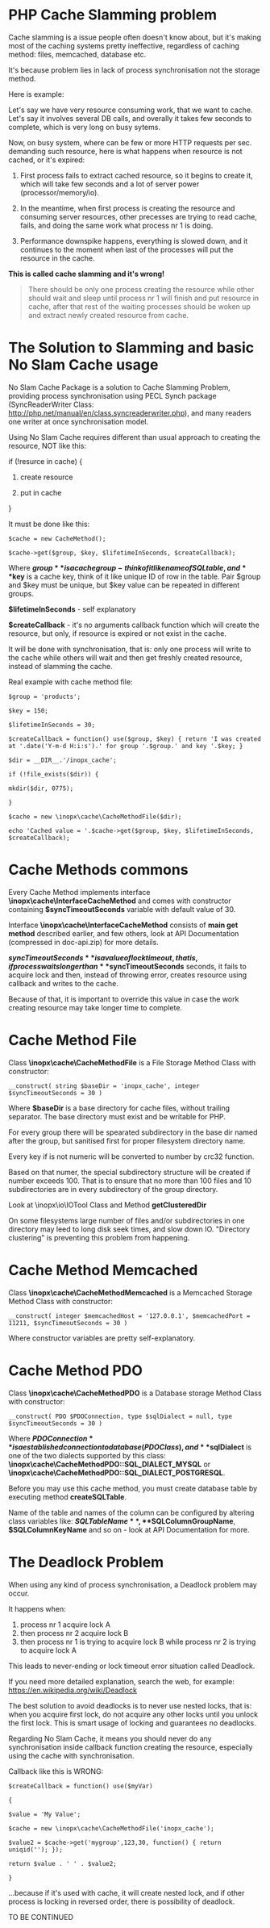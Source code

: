 # PHP Cache Slamming problem
Cache slamming is a issue people often doesn't know about, but it's making most of the caching systems pretty ineffective, regardless of caching method: files, memcached, database etc.

It's because problem lies in lack of process synchronisation not the storage method.

Here is example:

Let's say we have very resource consuming work, that we want to cache. Let's say it involves several DB calls, and overally it takes few seconds to complete, which is very long on busy sytems.

Now, on busy system, where can be few or more HTTP requests per sec. demanding such resource, here is what happens when resource is not cached, or it's expired:

1. First process fails to extract cached resource, so it begins to create it, which will take few seconds and a lot of server power (processor/memory/io).

1. In the meantime, when first process is creating the resource and consuming server resources, other precesses are trying to read cache, fails, and doing the same work what process nr 1 is doing.

1. Performance downspike happens, everything is slowed down, and it continues to the moment when last of the processes will put the resource in the cache.

**This is called cache slamming and it's wrong!**

> There should be only one process creating the resource while other should wait and sleep until process nr 1 will finish and put resource in cache, after that rest of the waiting processes should be woken up and extract newly created resource from cache.

# The Solution to Slamming and basic No Slam Cache usage


No Slam Cache Package is a solution to Cache Slamming Problem, providing process synchronisation using PECL Synch package (SyncReaderWriter Class: http://php.net/manual/en/class.syncreaderwriter.php), and many readers one writer at once synchronisation model.

Using No Slam Cache requires different than usual approach to creating the resource, NOT like this:

if (!resurce in cache) {

1. create resource

2. put in cache

}

It must be done like this:

`$cache = new CacheMethod();`

`$cache->get($group, $key, $lifetimeInSeconds, $createCallback);`

Where **$group** is a cache group - think of it like name of SQL table, and **$key** is a cache key, think of it like unique ID of row in the table. Pair $group and $key must be unique, but $key value can be repeated in different groups.

**$lifetimeInSeconds** - self explanatory

**$createCallback** - it's no arguments callback function which will create the resource, but only, if resource is expired or not exist in the cache.

It will be done with synchronisation, that is: only one process will write to the cache while others will wait and then get freshly created resource, instead of slamming the cache.

Real example with cache method file:

`$group = 'products';`

`$key = 150;`

`$lifetimeInSeconds = 30;`

`$createCallback = function() use($group, $key) { return 'I was created at '.date('Y-m-d H:i:s').' for group '.$group.' and key '.$key; }`

`$dir = __DIR__.'/inopx_cache';`

`if (!file_exists($dir)) {`

`mkdir($dir, 0775);`

`}`

`$cache = new \inopx\cache\CacheMethodFile($dir);`

`echo 'Cached value = '.$cache->get($group, $key, $lifetimeInSeconds, $createCallback);`

# Cache Methods commons

Every Cache Method implements interface **\inopx\cache\InterfaceCacheMethod** and comes with constructor containing **$syncTimeoutSeconds** variable with default value of 30.

Interface **\inopx\cache\InterfaceCacheMethod** consists of **main get method** described earlier, and few others, look at API Documentation (compressed in doc-api.zip) for more details.

**$syncTimeoutSeconds** is a value of lock timeout, that is, if process waits longer than **$syncTimeoutSeconds** seconds, it fails to acquire lock and then, instead of throwing error, creates resource using callback and writes to the cache.

Because of that, it is important to override this value in case the work creating resource may take longer time to complete.


# Cache Method File

Class **\inopx\cache\CacheMethodFile** is a File Storage Method Class with constructor:

`__construct( string $baseDir = 'inopx_cache', integer $syncTimeoutSeconds = 30 )`

Where **$baseDir** is a base directory for cache files, without trailing separator. The base directory must exist and be writable for PHP.

For every group there will be spearated subdirectory in the base dir named after the group, but sanitised first for proper filesystem directory name.

Every key if is not numeric will be converted to number by crc32 function.

Based on that numer, the special subdirectory structure will be created if number exceeds 100. That is to ensure that no more than 100 files and 10 subdirectories are in every subdirectory of the group directory. 

Look at \inopx\io\IOTool Class and Method **getClusteredDir**

On some filesystems large number of files and/or subdirectories in one directory may leed to long disk seek times, and slow down IO. "Directory clustering" is preventing this problem from happening.

# Cache Method Memcached

Class **\inopx\cache\CacheMethodMemcached** is a Memcached Storage Method Class with constructor:

`__construct( integer $memcachedHost = '127.0.0.1', $memcachedPort = 11211, $syncTimeoutSeconds = 30 )`

Where constructor variables are pretty self-explanatory.

# Cache Method PDO

Class **\inopx\cache\CacheMethodPDO** is a Database storage Method Class with constructor:

`__construct( PDO $PDOConnection, type $sqlDialect = null, type $syncTimeoutSeconds = 30 )`

Where **$PDOConnection** is a established connection to database (PDO Class), and **$sqlDialect** is one of the two dialects supported by this class: **\inopx\cache\CacheMethodPDO::SQL_DIALECT_MYSQL** or **\inopx\cache\CacheMethodPDO::SQL_DIALECT_POSTGRESQL**.

Before you may use this cache method, you must create database table by executing method **createSQLTable**.

Name of the table and names of the column can be configured by altering class variables like: **$SQLTableName**, **$SQLColumnGroupName**, **$SQLColumnKeyName** and so on - look at API Documentation for more.

# The Deadlock Problem

When using any kind of process synchronisation, a Deadlock problem may occur.

It happens when:

1. process nr 1 acquire lock A
2. then process nr 2 acquire lock B
3. then process nr 1 is trying to acquire lock B while process nr 2 is trying to acquire lock A

This leads to never-ending or lock timeout error situation called Deadlock.

If you need more detailed explanation, search the web, for example: https://en.wikipedia.org/wiki/Deadlock

The best solution to avoid deadlocks is to never use nested locks, that is: when you acquire first lock, do not acquire any other locks until you unlock the first lock. This is smart usage of locking and guarantees no deadlocks.

Regarding No Slam Cache, it means you should never do any synchronisation inside callback function creating the resource, especially using the cache with synchronisation.

Callback like this is WRONG:

`$createCallback = function() use($myVar)`

`{`

`$value = 'My Value';`

`$cache = new \inopx\cache\CacheMethodFile('inopx_cache');`

`$value2 = $cache->get('mygroup',123,30, function() { return uniqid(''); });`

`return $value . ' ' . $value2;`

`}`

...because if it's used with cache, it will create nested lock, and if other process is locking in reversed order, there is possibility of deadlock.

TO BE CONTINUED
